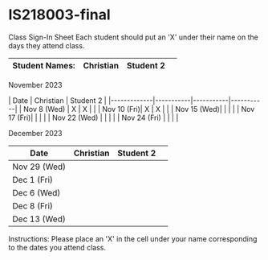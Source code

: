 # IS218003-final

Class Sign-In Sheet
Each student should put an 'X' under their name on the days they attend class.

Student Names: | Christian | Student 2 |  |
------------------|-----------|-----------|-----------|

November 2023

| Date        | Christian | Student 2 |
|-------------|-----------|-----------|-----------|
| Nov 8 (Wed) |     X     |      X    |           |
| Nov 10 (Fri)|     X     |      X    |           |
| Nov 15 (Wed)|           |           |           |
| Nov 17 (Fri)|           |           |           |
| Nov 22 (Wed) |       |           |           |  <!-- Skipped for Thanksgiving -->
| Nov 24 (Fri) |       |           |           |  <!-- Skipped for Thanksgiving -->

December 2023

| Date        | Christian | Student 2 |  |
|-------------|-----------|-----------|-----------|
| Nov 29 (Wed)|           |           |           |
| Dec 1 (Fri) |           |           |           |
| Dec 6 (Wed) |           |           |           |
| Dec 8 (Fri) |           |           |           |
| Dec 13 (Wed)|           |           |           |

Instructions: Please place an 'X' in the cell under your name corresponding to the dates you attend class.
